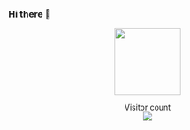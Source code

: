 ### Hi there 👋


<div align="center">
    <img src="[https://raw.githubusercontent.com/Niefee/niefee/master/assets/fly.webp](https://files.catbox.moe/c1qofh.gif)" height="120px" />
</div>

<p align="center"> 
  <div align="center">Visitor count</div>
  <div align="center">
    <img src="https://profile-counter.glitch.me/Kotochi0/count.svg"/>
  </div> 
</p>
